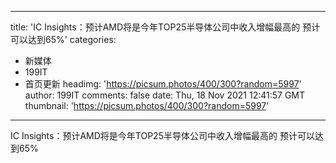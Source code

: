 
---
title: 'IC Insights：预计AMD将是今年TOP25半导体公司中收入增幅最高的 预计可以达到65%'
categories: 
 - 新媒体
 - 199IT
 - 首页更新
headimg: 'https://picsum.photos/400/300?random=5997'
author: 199IT
comments: false
date: Thu, 18 Nov 2021 12:41:57 GMT
thumbnail: 'https://picsum.photos/400/300?random=5997'
---

<div>   
IC Insights：预计AMD将是今年TOP25半导体公司中收入增幅最高的 预计可以达到65%  
</div>
            